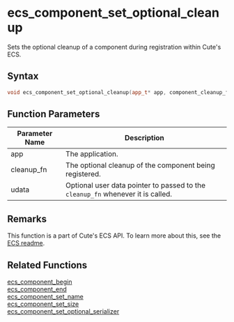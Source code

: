 # ecs_component_set_optional_cleanup

Sets the optional cleanup of a component during registration within Cute's ECS.

## Syntax

```cpp
void ecs_component_set_optional_cleanup(app_t* app, component_cleanup_fn* cleanup_fn, void* udata = NULL);
```

## Function Parameters

Parameter Name | Description
--- | ---
app | The application.
cleanup_fn | The optional cleanup of the component being registered.
udata | Optional user data pointer to passed to the `cleanup_fn` whenever it is called.

## Remarks

This function is a part of Cute's ECS API. To learn more about this, see the [ECS readme](https://github.com/RandyGaul/cute_framework/blob/master/doc/ecs/README.md).

## Related Functions

[ecs_component_begin](https://github.com/RandyGaul/cute_framework/blob/master/doc/ecs/ecs_component_begin.md)  
[ecs_component_end](https://github.com/RandyGaul/cute_framework/blob/master/doc/ecs/ecs_component_end.md)  
[ecs_component_set_name](https://github.com/RandyGaul/cute_framework/blob/master/doc/ecs/ecs_component_set_name.md)  
[ecs_component_set_size](https://github.com/RandyGaul/cute_framework/blob/master/doc/ecs/ecs_component_set_size.md)  
[ecs_component_set_optional_serializer](https://github.com/RandyGaul/cute_framework/blob/master/doc/ecs/ecs_component_set_optional_serializer.md)  

